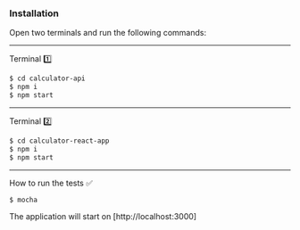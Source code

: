 ### Installation

Open two terminals and run the following commands:

---

Terminal 1️⃣

```sh
$ cd calculator-api
$ npm i
$ npm start
```

---

Terminal 2️⃣

```sh
$ cd calculator-react-app
$ npm i
$ npm start
```

---

How to run the tests ✅

```sh
$ mocha
```

The application will start on [http://localhost:3000]
